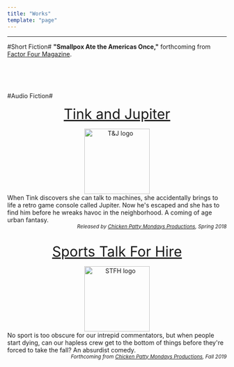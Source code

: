```yaml
---
title: "Works"
template: "page"
---
```

<hr>

#Short Fiction#
**"Smallpox Ate the Americas Once,"** forthcoming from [Factor Four Magazine](http://factorfourmag.com/).

<br>
<br>
<br>

#Audio Fiction#
<font size="6"><center></big><a href="http://www.tinkandjupiter.com">Tink and Jupiter</a></big></center></font>
<center><img src="/public/media/T&J_logo_small.jpg" alt="T&J logo" width="150"/></center>
When Tink discovers she can talk to machines, she accidentally brings to life a retro game console called Jupiter. Now he's escaped and she has to find him before he wreaks havoc in the neighborhood. A coming of age urban fantasy. <br>
<div style="text-align: right"><small><em>Released by <a href=http://twitter.com/chickenpmondays>Chicken Patty Mondays Productions</a>, Spring 2018</em></small></div>

<br>

<font size="6"><center></big><a href="http://www.chickenpattymondays.com">Sports Talk For Hire</a></big></center></font>
<center><img src="/public/media/STFH_logo1.PNG" alt="STFH logo" width="150"/></center>
No sport is too obscure for our intrepid commentators, but when people start dying, can our hapless crew get to the bottom of things before they're forced to take the fall? An absurdist comedy.<br>
<div style="text-align: right"><small><em>Forthcoming from <a href=http://twitter.com/chickenpmondays>Chicken Patty Mondays Productions</a>, Fall 2019</em></small></div>
